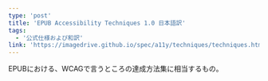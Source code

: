 ```yaml
---
type: 'post'
title: 'EPUB Accessibility Techniques 1.0 日本語訳'
tags:
  - '公式仕様および和訳'
link: 'https://imagedrive.github.io/spec/a11y/techniques/techniques.html/'
---
```

<p>EPUBにおける、WCAGで言うところの達成方法集に相当するもの。</p>